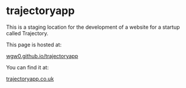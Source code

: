 # trajectoryapp
This is a staging location for the development of a website for a startup called Trajectory.

This page is hosted at:

[wgw0.github.io/trajectoryapp](https://wgw0.github.io/trajectoryapp)

You can find it at:

[trajectoryapp.co.uk](https://www.trajectoryapp.co.uk)